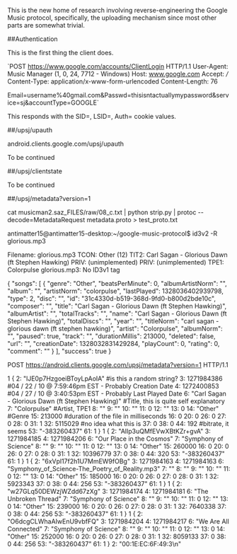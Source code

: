 This is the new home of research involving reverse-engineering the Google Music protocol, specifically, the uploading mechanism since most other parts are somewhat trivial.

##Authentication

This is the first thing the client does.

`POST https://www.google.com/accounts/ClientLogin HTTP/1.1
User-Agent: Music Manager (1, 0, 24, 7712 - Windows)
Host: www.google.com
Accept: */*
Content-Type: application/x-www-form-urlencoded
Content-Length: 76

Email=username%40gmail.com&Passwd=thisisntactuallymypassword&service=sj&accountType=GOOGLE`


This responds with the SID=, LSID=, Auth= cookie values.


##/upsj/upauth

android.clients.google.com/upsj/upauth

To be continued

##/upsj/clientstate

To be continued

##/upsj/metadata?version=1

cat musicman2.saz_FILES/raw/08_c.txt | python strip.py | protoc --decode=MetadataRequest metadata.proto > test_proto.txt



antimatter15@antimatter15-desktop:~/google-music-protocol$ id3v2 -R glorious.mp3 

Filename: glorious.mp3
TCON: Other (12)
TIT2: Carl Sagan - Glorious Dawn (ft Stephen Hawking)
PRIV:  (unimplemented)
PRIV:  (unimplemented)
TPE1: Colorpulse
glorious.mp3: No ID3v1 tag

{
  "songs": [
    {
      "genre": "Other",
      "beatsPerMinute": 0,
      "albumArtistNorm": "",
      "album": "",
      "artistNorm": "colorpulse",
      "lastPlayed": 1328036402939798,
      "type": 2,
      "disc": "",
      "id": "31c4330d-b519-368d-9fd0-b800d2bde10c",
      "composer": "",
      "title": "Carl Sagan - Glorious Dawn (ft Stephen Hawking)",
      "albumArtist": "",
      "totalTracks": "",
      "name": "Carl Sagan - Glorious Dawn (ft Stephen Hawking)",
      "totalDiscs": "",
      "year": "",
      "titleNorm": "carl sagan - glorious dawn (ft stephen hawking)",
      "artist": "Colorpulse",
      "albumNorm": "",
      "paused": true,
      "track": "",
      "durationMillis": 213000,
      "deleted": false,
      "url": "",
      "creationDate": 1328032831429284,
      "playCount": 0,
      "rating": 0,
      "comment": ""
    }
  ],
  "success": true
}

POST https://android.clients.google.com/upsj/metadata?version=1 HTTP/1.1


1 {
  2: "lJE0p7HzgoeiBToyLpAoIA" #is this a random string?
  3: 1271984386 #04 / 22 / 10 @ 7:59:46pm EST - Probably Creation Date
  4: 1272400853 #04 / 27 / 10 @ 3:40:53pm EST - Probably Last Played Date
  6: "Carl Sagan - Glorious Dawn (ft Stephen Hawking)" #Title, this is quite self explanatory
  7: "Colorpulse" #Artist, TPE1
  8: ""
  9: ""
  10: ""
  11: 0
  12: ""
  13: 0
  14: "Other" #Genre
  15: 213000 #duration of the file in milliseconds
  16: 0
  20: 0
  26: 0
  27: 0
  28: 0
  31: 1
  32: 5115029 #no idea what this is
  37: 0
  38: 0
  44: 192 #bitrate, it seems
  53: "-383260437"
  61: 1
}
1 {
  2: "AlIp3uQMfEVwXBtKZr+gvA"
  3: 1271984185
  4: 1271984206
  6: "Our Place in the Cosmos"
  7: "Symphony of Science"
  8: ""
  9: ""
  10: ""
  11: 0
  12: ""
  13: 0
  14: "Other"
  15: 260000
  16: 0
  20: 0
  26: 0
  27: 0
  28: 0
  31: 1
  32: 10396779
  37: 0
  38: 0
  44: 320
  53: "-383260437"
  61: 1
}
1 {
  2: "6xVpl17f2h1U7MmEW9fOBg"
  3: 1271984163
  4: 1271984163
  6: "Symphony_of_Science-The_Poetry_of_Reality.mp3"
  7: ""
  8: ""
  9: ""
  10: ""
  11: 0
  12: ""
  13: 0
  14: "Other"
  15: 185000
  16: 0
  20: 0
  26: 0
  27: 0
  28: 0
  31: 1
  32: 5923343
  37: 0
  38: 0
  44: 256
  53: "-383260437"
  61: 1
}
1 {
  2: "w27GLq50DEWzjWZdd67zXg"
  3: 1271984174
  4: 1271984181
  6: "The Unbroken Thread"
  7: "Symphony of Science"
  8: ""
  9: ""
  10: ""
  11: 0
  12: ""
  13: 0
  14: "Other"
  15: 239000
  16: 0
  20: 0
  26: 0
  27: 0
  28: 0
  31: 1
  32: 7640338
  37: 0
  38: 0
  44: 256
  53: "-383260437"
  61: 1
}
1 {
  2: "O6dcgCLWhaAIwEnU9vbfFQ"
  3: 1271984204
  4: 1271984217
  6: "We Are All Connected"
  7: "Symphony of Science"
  8: ""
  9: ""
  10: ""
  11: 0
  12: ""
  13: 0
  14: "Other"
  15: 252000
  16: 0
  20: 0
  26: 0
  27: 0
  28: 0
  31: 1
  32: 8059133
  37: 0
  38: 0
  44: 256
  53: "-383260437"
  61: 1
}
2: "00:1E:EC:6F:49:3\n"
